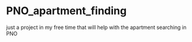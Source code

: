 # PNO_apartment_finding
just a project in my free time that will help with the apartment searching in PNO
